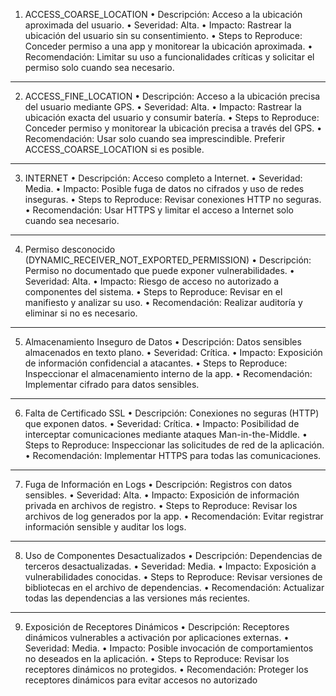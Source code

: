 1. ACCESS_COARSE_LOCATION
•	Descripción: Acceso a la ubicación aproximada del usuario.
•	Severidad: Alta.
•	Impacto: Rastrear la ubicación del usuario sin su consentimiento.
•	Steps to Reproduce: Conceder permiso a una app y monitorear la ubicación aproximada.
•	Recomendación: Limitar su uso a funcionalidades críticas y solicitar el permiso solo cuando sea necesario.
________________________________________
2. ACCESS_FINE_LOCATION
•	Descripción: Acceso a la ubicación precisa del usuario mediante GPS.
•	Severidad: Alta.
•	Impacto: Rastrear la ubicación exacta del usuario y consumir batería.
•	Steps to Reproduce: Conceder permiso y monitorear la ubicación precisa a través del GPS.
•	Recomendación: Usar solo cuando sea imprescindible. Preferir ACCESS_COARSE_LOCATION si es posible.
________________________________________
3. INTERNET
•	Descripción: Acceso completo a Internet.
•	Severidad: Media.
•	Impacto: Posible fuga de datos no cifrados y uso de redes inseguras.
•	Steps to Reproduce: Revisar conexiones HTTP no seguras.
•	Recomendación: Usar HTTPS y limitar el acceso a Internet solo cuando sea necesario.
________________________________________
4. Permiso desconocido (DYNAMIC_RECEIVER_NOT_EXPORTED_PERMISSION)
•	Descripción: Permiso no documentado que puede exponer vulnerabilidades.
•	Severidad: Alta.
•	Impacto: Riesgo de acceso no autorizado a componentes del sistema.
•	Steps to Reproduce: Revisar en el manifiesto y analizar su uso.
•	Recomendación: Realizar auditoría y eliminar si no es necesario.
________________________________________
5. Almacenamiento Inseguro de Datos
•	Descripción: Datos sensibles almacenados en texto plano.
•	Severidad: Crítica.
•	Impacto: Exposición de información confidencial a atacantes.
•	Steps to Reproduce: Inspeccionar el almacenamiento interno de la app.
•	Recomendación: Implementar cifrado para datos sensibles.
________________________________________
6. Falta de Certificado SSL
•	Descripción: Conexiones no seguras (HTTP) que exponen datos.
•	Severidad: Crítica.
•	Impacto: Posibilidad de interceptar comunicaciones mediante ataques Man-in-the-Middle.
•	Steps to Reproduce: Inspeccionar las solicitudes de red de la aplicación.
•	Recomendación: Implementar HTTPS para todas las comunicaciones.
________________________________________
7. Fuga de Información en Logs
•	Descripción: Registros con datos sensibles.
•	Severidad: Alta.
•	Impacto: Exposición de información privada en archivos de registro.
•	Steps to Reproduce: Revisar los archivos de log generados por la app.
•	Recomendación: Evitar registrar información sensible y auditar los logs.
________________________________________
8. Uso de Componentes Desactualizados
•	Descripción: Dependencias de terceros desactualizadas.
•	Severidad: Media.
•	Impacto: Exposición a vulnerabilidades conocidas.
•	Steps to Reproduce: Revisar versiones de bibliotecas en el archivo de dependencias.
•	Recomendación: Actualizar todas las dependencias a las versiones más recientes.
________________________________________
9. Exposición de Receptores Dinámicos
•	Descripción: Receptores dinámicos vulnerables a activación por aplicaciones externas.
•	Severidad: Media.
•	Impacto: Posible invocación de comportamientos no deseados en la aplicación.
•	Steps to Reproduce: Revisar los receptores dinámicos no protegidos.
•	Recomendación: Proteger los receptores dinámicos para evitar accesos no autorizado

